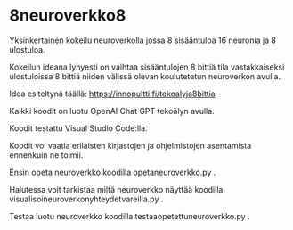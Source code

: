 # 8neuroverkko8
Yksinkertainen kokeilu neuroverkolla jossa 8 sisääntuloa 16 neuronia ja 8 ulostuloa.

Kokeilun ideana lyhyesti on vaihtaa sisääntulojen 8 bittiä tila vastakkaiseksi ulostuloissa 8 bittiä niiden välissä olevan koulutetetun neuroverkon avulla.

Idea esiteltynä täällä: https://innopultti.fi/tekoalyja8bittia

Kaikki koodit on luotu OpenAI Chat GPT tekoälyn avulla.

Koodit testattu Visual Studio Code:lla. 

Koodit voi vaatia erilaisten kirjastojen ja ohjelmistojen asentamista ennenkuin ne toimii. 

Ensin opeta neuroverkko koodilla opetaneuroverkko.py .

Halutessa voit tarkistaa miltä neuroverkko näyttää koodilla visualisoineuroverkonyhteydetvareilla.py .

Testaa luotu neuroverkko koodilla testaaopetettuneuroverkko.py .
